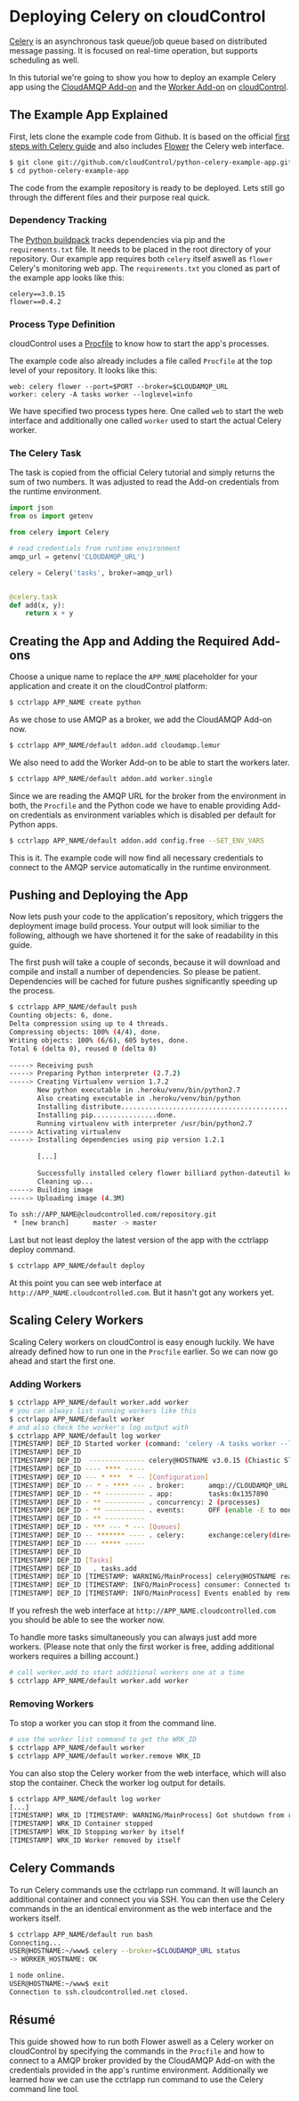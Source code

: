 # Deploying Celery on cloudControl
[Celery] is an asynchronous task queue/job queue based on distributed message passing. It is focused on real-time operation, but supports scheduling as well.

In this tutorial we're going to show you how to deploy an example Celery app using the [CloudAMQP Add-on] and the [Worker Add-on] on [cloudControl].

## The Example App Explained
First, lets clone the example code from Github. It is based on the official [first steps with Celery guide][celeryguide] and also includes [Flower] the Celery web interface.

~~~bash
$ git clone git://github.com/cloudControl/python-celery-example-app.git
$ cd python-celery-example-app
~~~

The code from the example repository is ready to be deployed. Lets still go through the different files and their purpose real quick.

### Dependency Tracking
The [Python buildpack] tracks dependencies via pip and the `requirements.txt` file. It needs to be placed in the root directory of your repository. Our example app requires both `celery` itself aswell as `flower` Celery's monitoring web app. The `requirements.txt` you cloned as part of the example app looks like this:

~~~pip
celery==3.0.15
flower==0.4.2
~~~

### Process Type Definition
cloudControl uses a [Procfile] to know how to start the app's processes.

The example code also already includes a file called `Procfile` at the top level of your repository. It looks like this:

~~~
web: celery flower --port=$PORT --broker=$CLOUDAMQP_URL
worker: celery -A tasks worker --loglevel=info
~~~

We have specified two process types here. One called `web` to start the web interface and additionally one called `worker` used to start the actual Celery worker.

### The Celery Task

The task is copied from the official Celery tutorial and simply returns the sum of two numbers. It was adjusted to read the Add-on credentials from the runtime environment.

~~~python
import json
from os import getenv

from celery import Celery

# read credentials from runtime environment
amqp_url = getenv('CLOUDAMQP_URL')

celery = Celery('tasks', broker=amqp_url)


@celery.task
def add(x, y):
    return x + y
~~~

## Creating the App and Adding the Required Add-ons
Choose a unique name to replace the `APP_NAME` placeholder for your application and create it on the cloudControl platform:

~~~bash
$ cctrlapp APP_NAME create python
~~~

As we chose to use AMQP as a broker, we add the CloudAMQP Add-on now.

~~~bash
$ cctrlapp APP_NAME/default addon.add cloudamqp.lemur
~~~

We also need to add the Worker Add-on to be able to start the workers later.

~~~bash
$ cctrlapp APP_NAME/default addon.add worker.single
~~~

Since we are reading the AMQP URL for the broker from the environment in both, the `Procfile` and the Python code we have to enable providing Add-on credentials as environment variables which is disabled per default for Python apps.

~~~bash
$ cctrlapp APP_NAME/default addon.add config.free --SET_ENV_VARS
~~~

This is it. The example code will now find all necessary credentials to connect to the AMQP service automatically in the runtime environment.

## Pushing and Deploying the App
Now lets push your code to the application's repository, which triggers the deployment image build process. Your output will look similiar to the following, although we have shortened it for the sake of readability in this guide.

The first push will take a couple of seconds, because it will download and compile and install a number of dependencies. So please be patient. Dependencies will be cached for future pushes significantly speeding up the process.

~~~bash
$ cctrlapp APP_NAME/default push
Counting objects: 6, done.
Delta compression using up to 4 threads.
Compressing objects: 100% (4/4), done.
Writing objects: 100% (6/6), 605 bytes, done.
Total 6 (delta 0), reused 0 (delta 0)
       
-----> Receiving push
-----> Preparing Python interpreter (2.7.2)
-----> Creating Virtualenv version 1.7.2
       New python executable in .heroku/venv/bin/python2.7
       Also creating executable in .heroku/venv/bin/python
       Installing distribute..................................................................................................................................................................................................done.
       Installing pip................done.
       Running virtualenv with interpreter /usr/bin/python2.7
-----> Activating virtualenv
-----> Installing dependencies using pip version 1.2.1
       
       [...]
           
       Successfully installed celery flower billiard python-dateutil kombu tornado anyjson amqp
       Cleaning up...
-----> Building image
-----> Uploading image (4.3M)
       
To ssh://APP_NAME@cloudcontrolled.com/repository.git
 * [new branch]      master -> master
~~~

Last but not least deploy the latest version of the app with the cctrlapp deploy command.

~~~bash
$ cctrlapp APP_NAME/default deploy 
~~~

At this point you can see web interface at `http://APP_NAME.cloudcontrolled.com`. But it hasn't got any workers yet.

## Scaling Celery Workers
Scaling Celery workers on cloudControl is easy enough luckily. We have already defined how to run one in the `Procfile` earlier. So we can now go ahead and start the first one.

### Adding Workers

~~~bash
$ cctrlapp APP_NAME/default worker.add worker
# you can always list running workers like this
$ cctrlapp APP_NAME/default worker
# and also check the worker's log output with
$ cctrlapp APP_NAME/default log worker
[TIMESTAMP] DEP_ID Started worker (command: 'celery -A tasks worker --loglevel=info ', parameter: '')
[TIMESTAMP] DEP_ID 
[TIMESTAMP] DEP_ID  -------------- celery@HOSTNAME v3.0.15 (Chiastic Slide)
[TIMESTAMP] DEP_ID ---- **** -----
[TIMESTAMP] DEP_ID --- * ***  * -- [Configuration]
[TIMESTAMP] DEP_ID -- * - **** --- . broker:      amqp://CLOUDAMQP_URL
[TIMESTAMP] DEP_ID - ** ---------- . app:         tasks:0x1357890
[TIMESTAMP] DEP_ID - ** ---------- . concurrency: 2 (processes)
[TIMESTAMP] DEP_ID - ** ---------- . events:      OFF (enable -E to monitor this worker)
[TIMESTAMP] DEP_ID - ** ----------
[TIMESTAMP] DEP_ID - *** --- * --- [Queues]
[TIMESTAMP] DEP_ID -- ******* ---- . celery:      exchange:celery(direct) binding:celery
[TIMESTAMP] DEP_ID --- ***** -----
[TIMESTAMP] DEP_ID 
[TIMESTAMP] DEP_ID [Tasks]
[TIMESTAMP] DEP_ID   . tasks.add
[TIMESTAMP] DEP_ID [TIMESTAMP: WARNING/MainProcess] celery@HOSTNAME ready.
[TIMESTAMP] DEP_ID [TIMESTAMP: INFO/MainProcess] consumer: Connected to amqp://CLOUDAMQP_URL
[TIMESTAMP] DEP_ID [TIMESTAMP: INFO/MainProcess] Events enabled by remote.
~~~

If you refresh the web interface at `http://APP_NAME.cloudcontrolled.com` you should be able to see the worker now.

To handle more tasks simultaneously you can always just add more workers. (Please note that only the first worker is free, adding additional workers requires a billing account.)

~~~bash
# call worker.add to start additional workers one at a time
$ cctrlapp APP_NAME/default worker.add worker
~~~

### Removing Workers

To stop a worker you can stop it from the command line.

~~~bash
# use the worker list command to get the WRK_ID
$ cctrlapp APP_NAME/default worker
$ cctrlapp APP_NAME/default worker.remove WRK_ID
~~~

You can also stop the Celery worker from the web interface, which will also stop the container. Check the worker log output for details.

~~~bash
$ cctrlapp APP_NAME/default log worker
[...]
[TIMESTAMP] WRK_ID [TIMESTAMP: WARNING/MainProcess] Got shutdown from remote
[TIMESTAMP] WRK_ID Container stopped
[TIMESTAMP] WRK_ID Stopping worker by itself
[TIMESTAMP] WRK_ID Worker removed by itself
~~~

## Celery Commands

To run Celery commands use the cctrlapp run command. It will launch an additional container and connect you via SSH. You can then use the Celery commands in the an identical environment as the web interface and the workers itself.

~~~bash
$ cctrlapp APP_NAME/default run bash
Connecting...
USER@HOSTNAME:~/www$ celery --broker=$CLOUDAMQP_URL status
-> WORKER_HOSTNAME: OK

1 node online.
USER@HOSTNAME:~/www$ exit
Connection to ssh.cloudcontrolled.net closed.
~~~

## Résumé

This guide showed how to run both Flower aswell as a Celery worker on cloudControl by specifying the commands in the `Procfile` and how to connect to a AMQP broker provided by the CloudAMQP Add-on with the credentials provided in the app's runtime environment. Additionally we learned how we can use the cctrlapp run command to use the Celery command line tool.

[Celery]: http://celeryproject.org/
[CloudAMQP Add-on]: https://www.cloudcontrol.com/add-ons/cloudamqp
[Worker Add-on]: https://www.cloudcontrol.com/add-ons/worker
[cloudControl]: http://www.cloudcontrol.com
[celeryguide]: http://docs.celeryproject.org/en/latest/getting-started/first-steps-with-celery.html
[Flower]: http://docs.celeryproject.org/en/latest/userguide/monitoring.html#flower-real-time-celery-web-monitor
[Python buildpack]: https://github.com/cloudControl/buildpack-python
[Procfile]: https://www.cloudcontrol.com/dev-center/Platform%20Documentation#buildpacks-and-the-procfile
